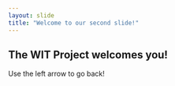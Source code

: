 ```yaml
---
layout: slide
title: "Welcome to our second slide!"
---
```

## The WIT Project welcomes you!
Use the left arrow to go back!
